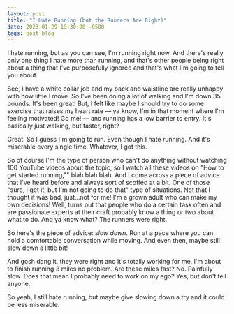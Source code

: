 ```yaml
---
layout: post
title: "I Hate Running (but the Runners Are Right)"
date: 2023-01-29 19:30:00 -0500
tags: post blog
---
```

I hate running, but as you can see, I'm running right now. And there's really only one thing I hate more than running, and that's other people being right about a thing that I've purposefully ignored and that's what I'm going to tell you about.

See, I have a white collar job and my back and waistline are really unhappy with how little I move. So I've been doing a lot of walking and I'm down 35 pounds. It's been great! But, I felt like maybe I should try to do some exercise that raises my heart rate — ya know, I'm in that moment where I'm feeling motivated! Go me! — and running has a low barrier to entry. It's basically just walking, but faster, right? 

Great. So I guess I'm going to run. 
Even though I hate running.
And it's miserable every single time. 
Whatever, I got this.

So of course I'm the type of person who can't do anything without watching 100 YouTube videos about the topic, so I watch all these videos on "How to get started running,"" blah blah blah. And I come across a piece of advice that I've heard before and always sort of scoffed at a bit. One of those "sure, I get it, but I'm not going to do that" type of situations. Not that I thought it was bad, just...not for me! I'm a grown adult who can make my own decisions! Well, turns out that people who do a certain task often and are passionate experts at their craft probably know a thing or two about what to do. And ya know what? The runners were right.

So here's the piece of advice: *slow down*. Run at a pace where you can hold a comfortable conversation while moving. And even then, maybe still slow down a little bit!

And gosh dang it, they were right and it's totally working for me. I'm about to finish running 3 miles no problem. Are these miles fast? No. Painfully slow. Does that mean I probably need to work on my ego? Yes, but don't tell anyone.

So yeah, I still hate running, but maybe give slowing down a try and it could be less miserable.